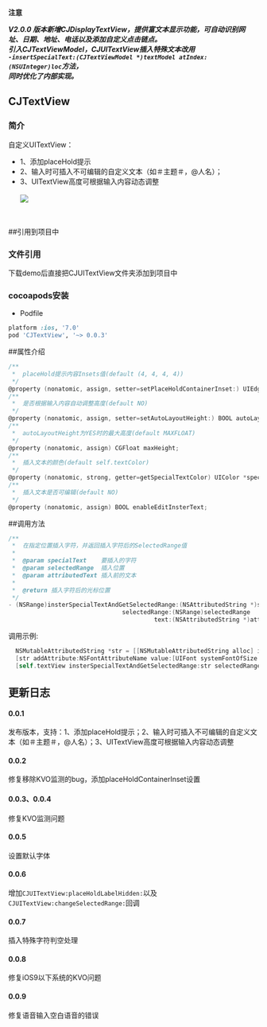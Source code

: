 **注意**

***V2.0.0 版本新增CJDisplayTextView，提供富文本显示功能，可自动识别网址、日期、地址、电话以及添加自定义点击链点。<br/>
引入CJTextViewModel，CJUITextView插入特殊文本改用<br/>
`-insertSpecialText:(CJTextViewModel *)textModel atIndex:(NSUInteger)loc`方法，<br/>
同时优化了内部实现。***


## CJTextView
### 简介
自定义UITextView：
* 1、添加placeHold提示
* 2、输入时可插入不可编辑的自定义文本（如＃主题＃，@人名）；
* 3、UITextView高度可根据输入内容动态调整<br/><br/>
![](http://7xnrwl.com1.z0.glb.clouddn.com/textView.gif)
<br />

##引用到项目中
### 文件引用
下载demo后直接把CJUITextView文件夹添加到项目中
<br />
### cocoapods安装
* Podfile<br/>
```ruby
platform :ios, '7.0'
pod 'CJTextView', '~> 0.0.3'
```

##属性介绍
```objective-c
/**
 *  placeHold提示内容Insets值(default (4, 4, 4, 4))
 */
@property (nonatomic, assign, setter=setPlaceHoldContainerInset:) UIEdgeInsets placeHoldContainerInset;
/**
 *  是否根据输入内容自动调整高度(default NO)
 */
@property (nonatomic, assign, setter=setAutoLayoutHeight:) BOOL autoLayoutHeight;
/**
 *  autoLayoutHeight为YES时的最大高度(default MAXFLOAT)
 */
@property (nonatomic, assign) CGFloat maxHeight;
/**
 *  插入文本的颜色(default self.textColor)
 */
@property (nonatomic, strong, getter=getSpecialTextColor) UIColor *specialTextColor;
/**
 *  插入文本是否可编辑(default NO)
 */
@property (nonatomic, assign) BOOL enableEditInsterText;
```

##调用方法
  ```objective-c
  /**
   *  在指定位置插入字符，并返回插入字符后的SelectedRange值
   *
   *  @param specialText    要插入的字符
   *  @param selectedRange  插入位置
   *  @param attributedText 插入前的文本
   *
   *  @return 插入字符后的光标位置
   */
  - (NSRange)insterSpecialTextAndGetSelectedRange:(NSAttributedString *)specialText
                                  selectedRange:(NSRange)selectedRange
                                           text:(NSAttributedString *)attributedText;
  ```
  调用示例:
  ```objective-c
    NSMutableAttributedString *str = [[NSMutableAttributedString alloc] initWithString:@"#插入文本#"];
    [str addAttribute:NSFontAttributeName value:[UIFont systemFontOfSize:16] range:NSMakeRange(0, str.length)];
    [self.textView insterSpecialTextAndGetSelectedRange:str selectedRange:self.textView.selectedRange text:self.textView.attributedText];
  ```

## 更新日志
#### 0.0.1
发布版本，支持：1、添加placeHold提示；2、输入时可插入不可编辑的自定义文本（如＃主题＃，@人名）；3、UITextView高度可根据输入内容动态调整

#### 0.0.2
修复移除KVO监测的bug，添加placeHoldContainerInset设置

#### 0.0.3、0.0.4
修复KVO监测问题

#### 0.0.5
设置默认字体

#### 0.0.6
增加`CJUITextView:placeHoldLabelHidden:`以及`CJUITextView:changeSelectedRange:`回调

#### 0.0.7
插入特殊字符判空处理

#### 0.0.8
修复iOS9以下系统的KVO问题

#### 0.0.9
修复语音输入空白语音的错误
